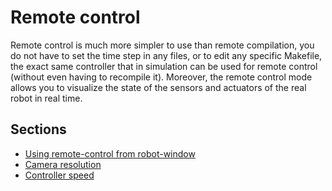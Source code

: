 # Remote control

Remote control is much more simpler to use than remote compilation, you do not have to set the time step in any files, or to edit any specific Makefile, the exact same controller that in simulation can be used for remote control (without even having to recompile it).
Moreover, the remote control mode allows you to visualize the state of the sensors and actuators of the real robot in real time.

## Sections

- [Using remote-control from robot-window](using-remote-control-from-robot-window.md)
- [Camera resolution](camera-resolution.md)
- [Controller speed](controller-speed.md)
